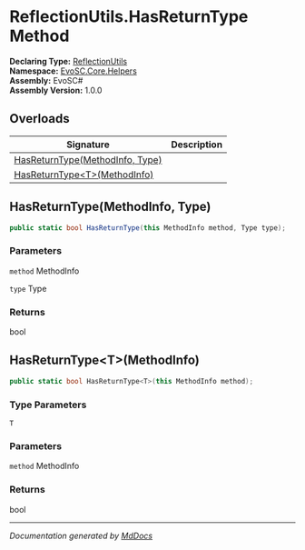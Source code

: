 ﻿<!--  
  <auto-generated>   
    The contents of this file were generated by a tool.  
    Changes to this file may be list if the file is regenerated  
  </auto-generated>   
-->

# ReflectionUtils.HasReturnType Method

**Declaring Type:** [ReflectionUtils](../index.md)  
**Namespace:** [EvoSC.Core.Helpers](../../index.md)  
**Assembly:** EvoSC\#  
**Assembly Version:** 1.0.0

## Overloads

| Signature                                                        | Description |
| ---------------------------------------------------------------- | ----------- |
| [HasReturnType(MethodInfo, Type)](#hasreturntypemethodinfo-type) |             |
| [HasReturnType\<T\>(MethodInfo)](#hasreturntypetmethodinfo)      |             |

## HasReturnType(MethodInfo, Type)

```csharp
public static bool HasReturnType(this MethodInfo method, Type type);
```

### Parameters

`method`  MethodInfo

`type`  Type

### Returns

bool

## HasReturnType\<T\>(MethodInfo)

```csharp
public static bool HasReturnType<T>(this MethodInfo method);
```

### Type Parameters

`T`

### Parameters

`method`  MethodInfo

### Returns

bool

___

*Documentation generated by [MdDocs](https://github.com/ap0llo/mddocs)*
